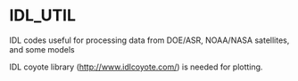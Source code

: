 # IDL_UTIL
IDL codes useful for processing data from DOE/ASR, NOAA/NASA satellites, and some models 

IDL coyote library (http://www.idlcoyote.com/) is needed for plotting. 
